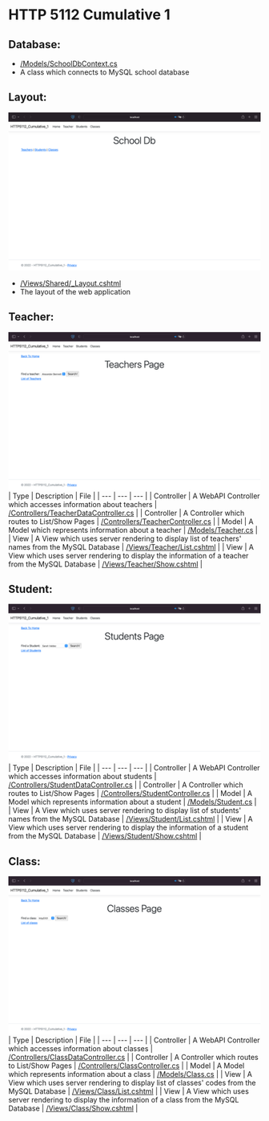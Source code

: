 ﻿# HTTP 5112 Cumulative 1

## Database:
- [/Models/SchoolDbContext.cs](HTTP5112_Cumulative_1/Models/SchoolDbContext.cs)
- A class which connects to MySQL school database

## Layout:
![The layout of the Home Page](https://raw.githubusercontent.com/ceciaups/HTTP5112_Cumulative_1/master/HTTP5112_Cumulative_1/Capture/layout.png)
- [/Views/Shared/_Layout.cshtml](HTTP5112_Cumulative_1/Views/Shared/_Layout.cshtml)
- The layout of the web application

## Teacher:
![The layout of the Teacher Page](https://raw.githubusercontent.com/ceciaups/HTTP5112_Cumulative_1/master/HTTP5112_Cumulative_1/Capture/teacher.png)
| Type | Description | File |
| --- | --- | --- |
| Controller | A WebAPI Controller which accesses information about teachers | [/Controllers/TeacherDataController.cs](HTTP5112_Cumulative_1/Controllers/TeacherDataController.cs) |
| Controller | A Controller which routes to List/Show Pages | [/Controllers/TeacherController.cs](HTTP5112_Cumulative_1/Controllers/TeacherController.cs) |
| Model | A Model which represents information about a teacher | [/Models/Teacher.cs](HTTP5112_Cumulative_1/Models/Teacher.cs) |
| View | A View which uses server rendering to display list of teachers' names from the MySQL Database | [/Views/Teacher/List.cshtml](HTTP5112_Cumulative_1/Views/Teacher/List.cshtml) |
| View | A View which uses server rendering to display the information of a teacher from the MySQL Database | [/Views/Teacher/Show.cshtml](HTTP5112_Cumulative_1/Views/Teacher/Show.cshtml) |

## Student:
![The layout of the Student Page](https://raw.githubusercontent.com/ceciaups/HTTP5112_Cumulative_1/master/HTTP5112_Cumulative_1/Capture/student.PNG)
| Type | Description | File |
| --- | --- | --- |
| Controller | A WebAPI Controller which accesses information about students | [/Controllers/StudentDataController.cs](HTTP5112_Cumulative_1/Controllers/StudentDataController.cs) |
| Controller | A Controller which routes to List/Show Pages | [/Controllers/StudentController.cs](HTTP5112_Cumulative_1/Controllers/StudentController.cs) |
| Model | A Model which represents information about a student | [/Models/Student.cs](HTTP5112_Cumulative_1/Models/Student.cs) |
| View | A View which uses server rendering to display list of students' names from the MySQL Database | [/Views/Student/List.cshtml](HTTP5112_Cumulative_1/Views/Student/List.cshtml) |
| View | A View which uses server rendering to display the information of a student from the MySQL Database | [/Views/Student/Show.cshtml](HTTP5112_Cumulative_1/Views/Student/Show.cshtml) |

## Class:
![The layout of the Class Page](https://raw.githubusercontent.com/ceciaups/HTTP5112_Cumulative_1/master/HTTP5112_Cumulative_1/Capture/class.PNG)
| Type | Description | File |
| --- | --- | --- |
| Controller | A WebAPI Controller which accesses information about classes | [/Controllers/ClassDataController.cs](HTTP5112_Cumulative_1/Controllers/ClassDataController.cs) |
| Controller | A Controller which routes to List/Show Pages | [/Controllers/ClassController.cs](HTTP5112_Cumulative_1/Controllers/ClassController.cs) |
| Model | A Model which represents information about a class | [/Models/Class.cs](HTTP5112_Cumulative_1/Models/Class.cs) |
| View | A View which uses server rendering to display list of classes' codes from the MySQL Database | [/Views/Class/List.cshtml](HTTP5112_Cumulative_1/Views/Class/List.cshtml) |
| View | A View which uses server rendering to display the information of a class from the MySQL Database | [/Views/Class/Show.cshtml](HTTP5112_Cumulative_1/Views/Class/Show.cshtml) |
